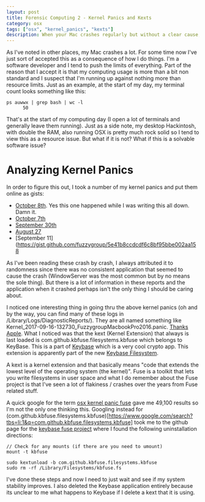 ```yaml
---
layout: post
title: Forensic Computing 2 - Kernel Panics and Kexts
category: osx
tags: ["osx", "kernel_panics", "kexts"]
description: When your Mac crashes regularly but without a clear cause, how do you look for a solution?
---
```

As I've noted in other places, my Mac crashes a lot.  For some time now I've just sort of accepted this as a consequence of how I do things.  I'm a software developer and I tend to push the limits of everything.  Part of the reason that I accept it is that my computing usage is more than a bit non standard and I suspect that I'm running up against nothing more than resource limits.  Just as an example, at the start of my day, my terminal count looks something like this: 

    ps auwwx | grep bash | wc -l
          50
          
That's at the start of my computing day (I open a lot of terminals and generally leave them running).  Just as a side note, my desktop Hackintosh, with double the RAM, also running OSX is pretty much rock solid so I tend to view this as a resource issue.  But what if it is not?  What if this is a solvable software issue?

# Analyzing Kernel Panics

In order to figure this out, I took a number of my kernel panics and put them online as gists:

* [October 8th](https://gist.github.com/fuzzygroup/ab3a4c81edb3fa80910e25fc12e49993).  Yes this one happened while I was writing this all down.  Damn it.  
* [October 7th](https://gist.github.com/fuzzygroup/97bc867094294a2b724f5860d04d09ab)
* [September 30th](https://gist.github.com/fuzzygroup/30ee32761f72d55d1fe8b870dbdc04af)
* [August 27](https://gist.github.com/fuzzygroup/137e695b9ed5cc2d2ebcda8c983616a4)
* [September 11](https://gist.github.com/fuzzygroup/5e41b8ccdcdf6c8bf95bbe002aa158

As I've been reading these crash by crash, I always attributed it to randomness since there was no consistent application that seemed to cause the crash (WindowServer was the most common but by no means the sole thing).  But there is a lot of information in these reports and the application when it crashed perhaps isn't the only thing I should be caring about.

I noticed one interesting thing in going thru the above kernel panics (oh and by the way, you can find many of these logs in /Library/Logs/DiagnosticReports/).  They are all named something like Kernel_2017-09-16-132730_FuzzygroupMacbookPro2016.panic.  [Thanks Apple](https://support.apple.com/en-us/TS3742).  What I noticed was that the kext (Kernel Extension) that always is last loaded is com.github.kbfuse.filesystems.kbfuse which belongs to KeyBase.  This is a part of [Keybase](https://keybase.io/) which is a very cool crypto app.  This extension is apparently part of the new [Keybase Filesystem](https://keybase.io/docs/kbfs).

A kext is a kernel extension and that basically means "code that extends the lowest level of the operating system (the kernel)".  Fuse is a toolkit that lets you write filesystems in user space and what I do remember about the Fuse project is that I've seen a lot of flakiness / crashes over the years from Fuse related stuff.  

A quick google for the term [osx kernel panic fuse](https://www.google.com/search?tbs=li:1&q=osx+fuse+kernel+panic) gave me 49,100 results so I'm not the only one thinking this.  Googling instead for (com.github.kbfuse.filesystems.kbfuse)[https://www.google.com/search?tbs=li:1&q=com.github.kbfuse.filesystems.kbfuse] took me to the github page for the [keybase fuse project](https://github.com/keybase/client/tree/master/osx/Fuse) where I found the following uninstallation directions:

    // Check for any mounts (if there are you need to umount)
    mount -t kbfuse

    sudo kextunload -b com.github.kbfuse.filesystems.kbfuse
    sudo rm -rf /Library/Filesystems/kbfuse.fs

I've done these steps and now I need to just wait and see if my system stability improves.  I also deleted the Keybase application entirely because its unclear to me what happens to Keybase if I delete a kext that it is using.